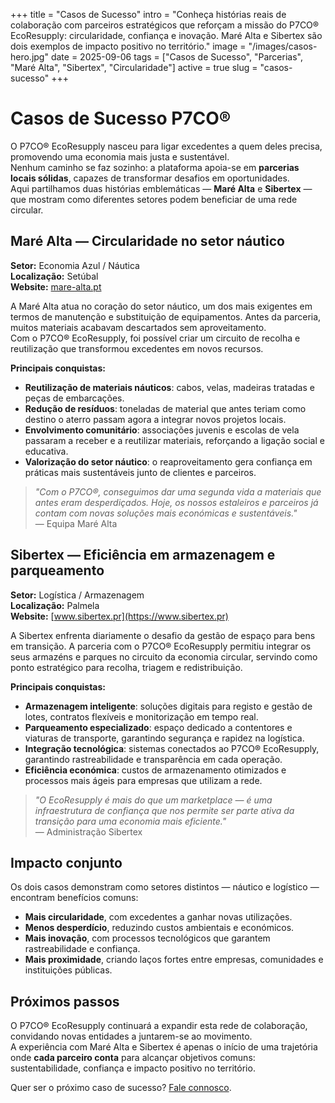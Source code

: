 +++
title = "Casos de Sucesso"
intro = "Conheça histórias reais de colaboração com parceiros estratégicos que reforçam a missão do P7CO® EcoResupply: circularidade, confiança e inovação. Maré Alta e Sibertex são dois exemplos de impacto positivo no território."
image = "/images/casos-hero.jpg"
date = 2025-09-06
tags = ["Casos de Sucesso", "Parcerias", "Maré Alta", "Sibertex", "Circularidade"]
active = true
slug = "casos-sucesso"
+++

# Casos de Sucesso P7CO®

O P7CO® EcoResupply nasceu para ligar excedentes a quem deles precisa, promovendo uma economia mais justa e sustentável.  
Nenhum caminho se faz sozinho: a plataforma apoia-se em **parcerias locais sólidas**, capazes de transformar desafios em oportunidades.  
Aqui partilhamos duas histórias emblemáticas — **Maré Alta** e **Sibertex** — que mostram como diferentes setores podem beneficiar de uma rede circular.

## Maré Alta — Circularidade no setor náutico

**Setor:** Economia Azul / Náutica  
**Localização:** Setúbal  
**Website:** [mare-alta.pt](https://mare-alta.pt)

A Maré Alta atua no coração do setor náutico, um dos mais exigentes em termos de manutenção e substituição de equipamentos. Antes da parceria, muitos materiais acabavam descartados sem aproveitamento.  
Com o P7CO® EcoResupply, foi possível criar um circuito de recolha e reutilização que transformou excedentes em novos recursos.

**Principais conquistas:**

- **Reutilização de materiais náuticos**: cabos, velas, madeiras tratadas e peças de embarcações.  
- **Redução de resíduos**: toneladas de material que antes teriam como destino o aterro passam agora a integrar novos projetos locais.  
- **Envolvimento comunitário**: associações juvenis e escolas de vela passaram a receber e a reutilizar materiais, reforçando a ligação social e educativa.  
- **Valorização do setor náutico**: o reaproveitamento gera confiança em práticas mais sustentáveis junto de clientes e parceiros.

> _"Com o P7CO®, conseguimos dar uma segunda vida a materiais que antes eram desperdiçados. Hoje, os nossos estaleiros e parceiros já contam com novas soluções mais económicas e sustentáveis."_  
— Equipa Maré Alta

## Sibertex — Eficiência em armazenagem e parqueamento

**Setor:** Logística / Armazenagem  
**Localização:** Palmela  
**Website:** [www.sibertex.pr](https://www.sibertex.pr)

A Sibertex enfrenta diariamente o desafio da gestão de espaço para bens em transição. A parceria com o P7CO® EcoResupply permitiu integrar os seus armazéns e parques no circuito da economia circular, servindo como ponto estratégico para recolha, triagem e redistribuição.

**Principais conquistas:**

- **Armazenagem inteligente**: soluções digitais para registo e gestão de lotes, contratos flexíveis e monitorização em tempo real.  
- **Parqueamento especializado**: espaço dedicado a contentores e viaturas de transporte, garantindo segurança e rapidez na logística.  
- **Integração tecnológica**: sistemas conectados ao P7CO® EcoResupply, garantindo rastreabilidade e transparência em cada operação.  
- **Eficiência económica**: custos de armazenamento otimizados e processos mais ágeis para empresas que utilizam a rede.

> _"O EcoResupply é mais do que um marketplace — é uma infraestrutura de confiança que nos permite ser parte ativa da transição para uma economia mais eficiente."_  
— Administração Sibertex

## Impacto conjunto

Os dois casos demonstram como setores distintos — náutico e logístico — encontram benefícios comuns:

- **Mais circularidade**, com excedentes a ganhar novas utilizações.  
- **Menos desperdício**, reduzindo custos ambientais e económicos.  
- **Mais inovação**, com processos tecnológicos que garantem rastreabilidade e confiança.  
- **Mais proximidade**, criando laços fortes entre empresas, comunidades e instituições públicas.

## Próximos passos

O P7CO® EcoResupply continuará a expandir esta rede de colaboração, convidando novas entidades a juntarem-se ao movimento.  
A experiência com Maré Alta e Sibertex é apenas o início de uma trajetória onde **cada parceiro conta** para alcançar objetivos comuns: sustentabilidade, confiança e impacto positivo no território.

Quer ser o próximo caso de sucesso? [Fale connosco](/pt/home/contact).
